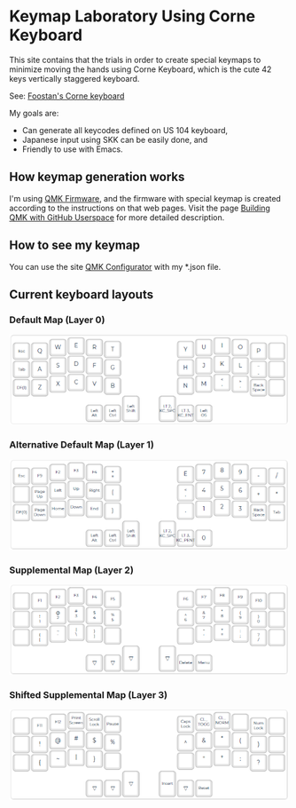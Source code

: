 <!-- mode: markdown; coding: utf-8 -->

# Keymap Laboratory Using Corne Keyboard

This site contains that the trials in order to create special keymaps
to minimize moving the hands using Corne Keyboard, which is the cute
42 keys vertically staggered keyboard.

See: [Foostan's Corne keyboard](https://github.com/foostan/crkbd/)

My goals are:

- Can generate all keycodes defined on US 104 keyboard,
- Japanese input using SKK can be easily done, and
- Friendly to use with Emacs.

## How keymap generation works

I'm using [QMK Firmware](https://docs.qmk.fm/),
and the firmware with special keymap is created
according to the instructions on that web pages.
Visit the page
[Building QMK with GitHub Userspace](https://docs.qmk.fm/#/newbs_building_firmware_workflow?id=building-qmk-with-github-userspace)
for more detailed description.

## How to see my keymap

You can use the site [QMK Configurator](https://config.qmk.fm/#/crkbd/rev1/LAYOUT_split_3x6_3)
with my *.json file.

## Current keyboard layouts

### Default Map (Layer 0)

![Layout 0](docs/L0.png "Layer 0")

### Alternative Default Map (Layer 1)

![Layout 1](docs/L1.png "Layer 1")

### Supplemental Map (Layer 2)

![Layout 2](docs/L2.png "Layer 2")

### Shifted Supplemental Map (Layer 3)

![Layout 3](docs/L3.png "Layer 3")
